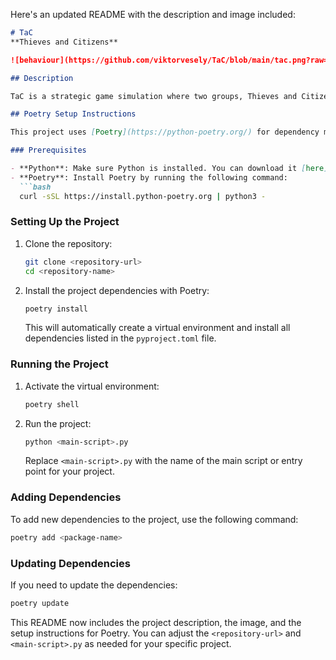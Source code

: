 Here's an updated README with the description and image included:

```markdown
# TaC
**Thieves and Citizens**

![behaviour](https://github.com/viktorvesely/TaC/blob/main/tac.png?raw=True)

## Description

TaC is a strategic game simulation where two groups, Thieves and Citizens, interact within a defined environment. The objective is to study and observe the behavior patterns of these groups as they compete for resources and survival. The simulation showcases complex behaviors through different strategies and interactions between the two groups.

## Poetry Setup Instructions

This project uses [Poetry](https://python-poetry.org/) for dependency management and packaging. Below are the steps to set up the project using Poetry.

### Prerequisites

- **Python**: Make sure Python is installed. You can download it [here](https://www.python.org/downloads/).
- **Poetry**: Install Poetry by running the following command:
  ```bash
  curl -sSL https://install.python-poetry.org | python3 -
  ```

### Setting Up the Project

1. Clone the repository:
   ```bash
   git clone <repository-url>
   cd <repository-name>
   ```

2. Install the project dependencies with Poetry:
   ```bash
   poetry install
   ```

   This will automatically create a virtual environment and install all dependencies listed in the `pyproject.toml` file.

### Running the Project

1. Activate the virtual environment:
   ```bash
   poetry shell
   ```

2. Run the project:
   ```bash
   python <main-script>.py
   ```
   Replace `<main-script>.py` with the name of the main script or entry point for your project.

### Adding Dependencies

To add new dependencies to the project, use the following command:
```bash
poetry add <package-name>
```

### Updating Dependencies

If you need to update the dependencies:
```bash
poetry update
```

This README now includes the project description, the image, and the setup instructions for Poetry. You can adjust the `<repository-url>` and `<main-script>.py` as needed for your specific project.